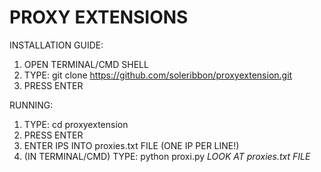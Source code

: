 # PROXY EXTENSIONS
INSTALLATION GUIDE:
1. OPEN TERMINAL/CMD SHELL
2. TYPE: git clone https://github.com/soleribbon/proxyextension.git
3. PRESS ENTER


RUNNING:
1. TYPE: cd proxyextension
2. PRESS ENTER
3. ENTER IPS INTO proxies.txt FILE (ONE IP PER LINE!)
4. (IN TERMINAL/CMD) TYPE: python proxi.py
*LOOK AT proxies.txt FILE*




